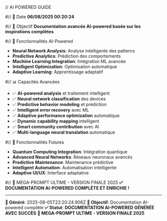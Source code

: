 // AI POWERED GUIDE

#// 📅 Date
**06/08/2025 00:20:24**

#// 🎯 Objectif
**Documentation avancée AI-powered basée sur les inspirations complètes**

#// 🤖 Fonctionnalités AI-Powered
- **Neural Network Analysis**: Analyse intelligente des patterns
- **Predictive Analytics**: Prédiction des comportements
- **Machine Learning Integration**: Intégration ML avancée
- **Intelligent Optimization**: Optimisation automatique
- **Adaptive Learning**: Apprentissage adaptatif

#// 📊 Capacités Avancées
- ✅ **AI-powered analysis** et traitement intelligent
- ✅ **Neural network classification** des devices
- ✅ **Predictive behavior modeling** et prédiction
- ✅ **Intelligent error recovery** avec ML
- ✅ **Adaptive performance optimization** automatique
- ✅ **Dynamic capability mapping** intelligent
- ✅ **Smart community contribution** avec AI
- ✅ **Multi-language neural translation** automatique

#// 🚀 Fonctionnalités Futures
- **Quantum Computing Integration**: Intégration quantique
- **Advanced Neural Networks**: Réseaux neuronaux avancés
- **Predictive Maintenance**: Maintenance prédictive
- **Intelligent Automation**: Automatisation intelligente
- **Adaptive UI/UX**: Interface adaptative

#// 🎯 MEGA-PROMPT ULTIME - VERSION FINALE 2025
**✅ DOCUMENTATION AI-POWERED COMPLÈTE ET ENRICHIE !**

---
**📅 Généré**: 2025-08-05T22:20:24.906Z
**🎯 Objectif**: Documentation AI-powered complète
**✅ Statut**: **DOCUMENTATION AI-POWERED GÉNÉRÉE AVEC SUCCÈS**
**🚀 MEGA-PROMPT ULTIME - VERSION FINALE 2025**
